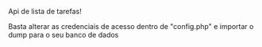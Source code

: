 Api de lista de tarefas!

Basta alterar as credenciais de acesso dentro de "config.php" e importar o dump para o seu banco de dados



